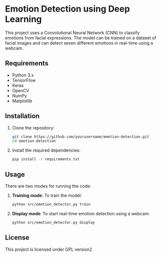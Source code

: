 # Emotion Detection using Deep Learning

This project uses a Convolutional Neural Network (CNN) to classify emotions from facial expressions. The model can be trained on a dataset of facial images and can detect seven different emotions in real-time using a webcam.

## Requirements

- Python 3.x
- TensorFlow
- Keras
- OpenCV
- NumPy
- Matplotlib

## Installation

1. Clone the repository:
   ```bash
   git clone https://github.com/yourusername/emotion-detection.git
   cd emotion-detection
   ```

2. Install the required dependencies:
   ```bash
   pip install -r requirements.txt
   ```

## Usage

There are two modes for running the code:

1. **Training mode**: To train the model:
   ```bash
   python src/emotion_detector.py train
   ```

2. **Display mode**: To start real-time emotion detection using a webcam:
   ```bash
   python src/emotion_detector.py display
   ```

## License
This project is licensed under GPL version2
